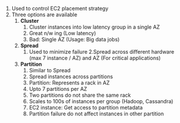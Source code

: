 

1. Used to control EC2 placement strategy
2. Three options are available
   1. **Cluster**
      1. Cluster instances into low latency group in a single AZ
      2. Great n/w ing (Low latency)
      3. Bad: Single AZ (Usage: Big data jobs)
   2. **Spread**
      1. Used to minimize failure
      2.Spread across different hardware (max 7 instance / AZ) and AZ (For critical applications)
   3. **Partition**
      1. Similar to Spread
      2. Spread instances across partitions
      3. Partition: Represents a rack in AZ
      4. Upto 7 partitions per AZ
      5. Two partitions do not share the same rack
      6. Scales to 100s of instances per group (Hadoop, Cassandra)
      7. EC2 instance: Get access to partition metadata
      8. Partition failure do not affect instances in other partition